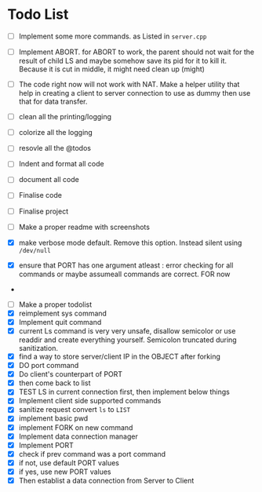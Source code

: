 # Todo List

- [ ] Implement some more commands. as Listed in `server.cpp`
- [ ] Implement ABORT. for ABORT to work, the parent should not wait for the result of child LS
    and maybe somehow save its pid for it to kill it. Because it is cut in middle, it might need clean up (might)
- [ ] The code right now will not work with NAT. Make a helper utility that help in creating a client to server connection to use as dummy then use that for data transfer.

- [ ] clean all the printing/logging
- [ ] colorize all the logging
- [ ] resovle all the @todos
- [ ] Indent and format all code
- [ ] document all code
- [ ] Finalise code
- [ ] Finalise project
- [ ] Make a proper readme with screenshots
  
- [X] make verbose mode default. Remove this option. Instead silent using `/dev/null`
- [X] ensure that PORT has one argument atleast : error checking for all commands or maybe assumeall commands are correct. FOR now
- 

- [ ] Make a proper todolist
- [X] reimplement sys command
- [X] Implement quit command
- [X] current Ls command is very very unsafe, disallow semicolor or use readdir and create everything yourself. Semicolon truncated during sanitization.
- [X] find a way to store server/client IP in the OBJECT after forking
- [X] DO port command
- [X] Do client's counterpart of PORT
- [X] then come back to list
- [X] TEST LS in current connection first, then implement below things
- [X] Implement client side supported commands
- [X] sanitize request convert `ls` to `LIST`
- [X] implement basic pwd
- [X] implement FORK on new command
- [X] Implement data connection manager
- [X] Implement PORT
- [X] check if prev command was a port command
- [X] if not, use default PORT values 
- [X] if yes, use new PORT values
- [X] Then establist a data connection from Server to Client